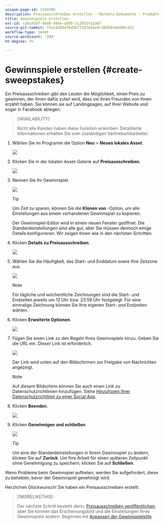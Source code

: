 ```yaml
---
unique-page-id: 2359795
description: Preisausschreiben erstellen - Marketo-Dokumente - Produktdokumentation
title: Gewinnspiele erstellen
exl-id: c16c03df-86d0-40ee-ad95-3c2653fa2a07
source-git-commit: 72e1d29347bd5b77107da1e9c30169cb6490c432
workflow-type: tm+mt
source-wordcount: '293'
ht-degree: 3%

---
```


# Gewinnspiele erstellen {#create-sweepstakes}

Ein Preisausschreiben gibt den Leuten die Möglichkeit, einen Preis zu gewinnen, der ihnen dafür zuteil wird, dass sie ihren Freunden von Ihnen erzählt haben. Sie können sie auf Landingpages, auf Ihrer Website und sogar in Facebook ablegen.

>[!AVAILABILITY]
>
>Nicht alle Kunden haben diese Funktion erworben. Detaillierte Informationen erhalten Sie vom zuständigen Vertriebsmitarbeiter.

1. Wählen Sie im Programm die Option **Neu** > **Neues lokales Asset**.

   ![](assets/image2014-9-25-17-3a29-3a20.png)

1. Klicken Sie in der lokalen Asset-Galerie auf **Preisausschreiben**.

   ![](assets/image2014-9-25-17-3a29-3a31.png)

1. Nennen Sie Ihr Gewinnspiel.

   ![](assets/image2014-9-25-17-3a29-3a50.png)

   >[!TIP]
   >
   >Um Zeit zu sparen, können Sie die **Klonen von** -Option, um alle Einstellungen aus einem vorhandenen Gewinnspiel zu kopieren.

   Der Gewinnspiel-Editor wird in einem neuen Fenster geöffnet. Die Standardeinstellungen sind alle gut, aber Sie müssen dennoch einige Details konfigurieren. Wir zeigen Ihnen wie in den nächsten Schritten.

1. Klicken **Details zu Preisausschreiben**.

   ![](assets/image2014-9-25-17-3a32-3a37.png)

1. Wählen Sie die Häufigkeit, das Start- und Enddatum sowie Ihre Zeitzone aus.

   ![](assets/image2014-9-25-17-3a32-3a43.png)

   >[!NOTE]
   >
   >Für tägliche und wöchentliche Zeichnungen sind die Start- und Endzeiten jeweils um 12 Uhr bzw. 23:59 Uhr festgelegt. Für eine einmalige Zeichnung können Sie Ihre eigenen Start- und Endzeiten wählen.

1. Klicken **Erweiterte Optionen**.

   ![](assets/image2014-9-25-17-3a33-3a19.png)

1. Fügen Sie einen Link zu den Regeln Ihres Gewinnspiels hinzu. Geben Sie die URL ein. Dieser Link ist erforderlich.

   ![](assets/image2014-9-25-17-3a33-3a30.png)

   Der Link wird unten auf den Bildschirmen zur Freigabe von Nachrichten angezeigt.

   >[!NOTE]
   >
   >Auf diesem Bildschirm können Sie auch einen Link zu Datenschutzrichtlinien hinzufügen. Siehe [Hinzufügen Ihrer Datenschutzrichtlinie zu einer Social App](/help/marketo/product-docs/demand-generation/social/social-functions/add-your-privacy-policy-to-a-social-app.md).

1. Klicken **Beenden**.

   ![](assets/image2014-9-25-17-3a34-3a2.png)

1. Klicken **Genehmigen und schließen**.

   ![](assets/image2014-9-25-17-3a34-3a15.png)

   >[!TIP]
   >
   >Um eine der Standardeinstellungen in Ihrem Gewinnspiel zu ändern, klicken Sie auf **Zurück**. Um Ihre Arbeit für einen späteren Zeitpunkt ohne Genehmigung zu speichern, klicken Sie auf **Schließen**.

Wenn Probleme beim Gewinnspiel auftreten, werden Sie aufgefordert, diese zu beheben, bevor der Gewinnspiel genehmigt wird.

Herzlichen Glückwunsch!  Sie haben ein Preisausschreiben erstellt.

>[!MORELIKETHIS]
>
>Der nächste Schritt besteht darin, [Preisausschreiben veröffentlichen](/help/marketo/product-docs/demand-generation/social/sweepstakes/publish-a-sweepstakes.md), aber Sie können das Erscheinungsbild und die Einstellungen Ihres Gewinnspiels ändern. Beginnen mit [Anpassen der Gewinnspielstile](/help/marketo/product-docs/demand-generation/social/sweepstakes/customize-sweepstakes-styles.md).
